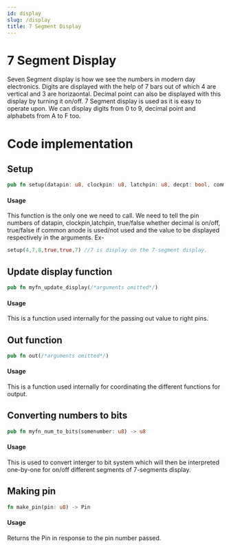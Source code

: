 ```yaml
---
id: display
slug: /display
title: 7 Segment Display
---
```


# 7 Segment Display
Seven Segment display is how we see the numbers in modern day electronics. Digits are displayed with the help of 7 bars out of which 4 are vertical and 3 are horizaontal. Decimal point can also be displayed with this display by turning it on/off. 7 Segment display is used as it is easy to operate upon. We can display digits from 0 to 9, decimal point and alphabets from A to F too.

# Code implementation
## Setup
```rust
pub fn setup(datapin: u8, clockpin: u8, latchpin: u8, decpt: bool, common_anode: bool, value: u8)
```
#### Usage
This function is the only one we need to call. We need to tell the pin numbers of datapin, clockpin,latchpin, true/false whether decimal is on/off, true/false if common anode is used/not used and the value to be displayed respectively in the arguments.
Ex- 
```rust
setup(4,7,8,true,true,7) //7 is display on the 7-segment display. 
```
## Update display function
```rust
pub fn myfn_update_display(/*arguments omitted*/)
```
#### Usage
This is a function used internally for the passing out value to right pins.

## Out function
```rust
pub fn out(/*arguments omitted*/)
```
#### Usage
This is a function used internally for coordinating the different functions for output.

## Converting numbers to bits
```rust
pub fn myfn_num_to_bits(somenumber: u8) -> u8
```
#### Usage
This is used to convert interger to bit system which will then be interpreted one-by-one for on/off different segments of 7-segments display.

## Making pin
```rust 
fn make_pin(pin: u8) -> Pin
```
#### Usage
Returns the Pin in response to the pin number passed.